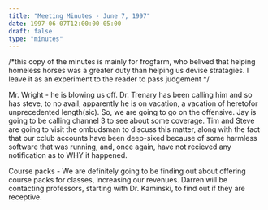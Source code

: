 ```yaml
---
title: "Meeting Minutes - June 7, 1997"
date: 1997-06-07T12:00:00-05:00
draft: false
type: "minutes"
---
```


/*this copy of the minutes is mainly for frogfarm, who belived   that helping homeless horses was a greater duty than helping us   devise stratagies.  I leave it as an experiment to the reader to   pass judgement */ </p><p>
Mr. Wright - he is blowing us off.  Dr. Trenary has been calling him and so has steve, to no avail, apparently he is on vacation, a vacation of heretofor unprecedented length(sic).  So, we are going to go on the offensive.  Jay is going to be calling channel  3 to see about some coverage.  Tim and Steve are going to visit the ombudsman to discuss this matter, along with the fact that our cclub accounts have been deep-sixed because of some harmless software that was running, and, once again, have not recieved any notification as to WHY it happened. </p><p>
Course packs - We are definitely going to be finding out about offering course packs for classes, increasing our revenues. Darren will be contacting professors, starting with Dr. Kaminski, to find out if they are receptive. </p>
